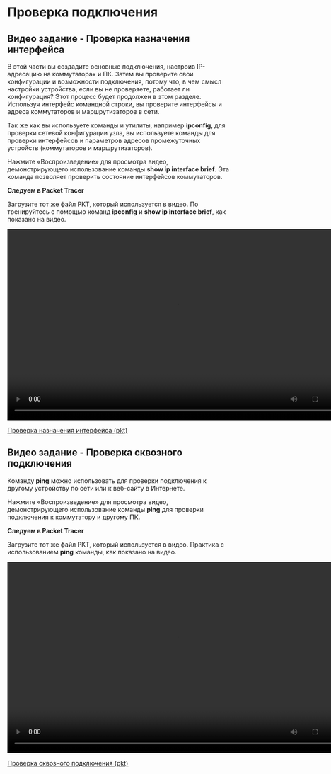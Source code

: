 # Проверка подключения

<!-- 2.8.1 -->
## Видео задание - Проверка назначения интерфейса

В этой части вы создадите основные подключения, настроив IP-адресацию на коммутаторах и ПК. Затем вы проверите свои конфигурации и возможности подключения, потому что, в чем смысл настройки устройства, если вы не проверяете, работает ли конфигурация? Этот процесс будет продолжен в этом разделе. Используя интерфейс командной строки, вы проверите интерфейсы и адреса коммутаторов и маршрутизаторов в сети.

Так же как вы используете команды и утилиты, например **ipconfig**, для проверки сетевой конфигурации узла, вы используете команды для проверки интерфейсов и параметров адресов промежуточных устройств (коммутаторов и маршрутизаторов).

Нажмите  «Воспроизведение»  для просмотра видео, демонстрирующего использование команды **show ip interface brief**. Эта команда позволяет проверить состояние интерфейсов коммутаторов.

**Следуем в Packet Tracer**

Загрузите тот же файл PKT, который используется в видео. По тренируйтесь  с помощью  команд **ipconfig** и  **show ip interface brief**, как показано на видео.



<video width="768" height="432" controls>
  <source src="./assets/2.8.1.mp4" type='video/mp4; codecs="avc1.42E01E, mp4a.40.2"'>
</video>

[Проверка назначения интерфейса (pkt)](./assets/2.8.1-video-activity---test-the-interface-assignment.pkt)

<!-- 2.8.2 -->
## Видео задание - Проверка сквозного подключения

Команду **ping** можно использовать для проверки подключения к другому устройству по сети или к веб-сайту в Интернете.

Нажмите  «Воспроизведение»  для просмотра видео, демонстрирующего использование команды **ping** для проверки подключения к коммутатору и другому ПК.

**Следуем в Packet Tracer**

Загрузите тот же файл PKT, который используется в видео. Практика с использованием **ping** команды, как показано на видео.



<video width="768" height="432" controls>
  <source src="./assets/2.8.2.mp4" type='video/mp4; codecs="avc1.42E01E, mp4a.40.2"'>
</video>

[Проверка сквозного подключения (pkt)](./assets/2.8.2-video-activity---test-end-to-end-connectivity.pkt)


